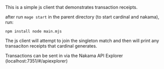 This is a simple js client that demonstrates transaction receipts.

after run `mage start` in the parent directory (to start cardinal and nakama), run:

`
npm install
node main.mjs
`

The js client will attempt to join the singleton match and then will print any transaciton receipts that cardinal generates.

Transactions can be sent in via the Nakama API Explorer (localhost:7351/#/apiexplorer)

